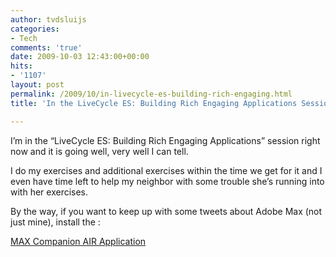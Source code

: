 ```yaml
---
author: tvdsluijs
categories:
- Tech
comments: 'true'
date: 2009-10-03 12:43:00+00:00
hits:
- '1107'
layout: post
permalink: /2009/10/in-livecycle-es-building-rich-engaging.html
title: 'In the LiveCycle ES: Building Rich Engaging Applications Session'

---
```

I’m in the “LiveCycle ES: Building Rich Engaging Applications” session right now and it is going well, very well I can tell.

I do my exercises and additional exercises within the time we get for it and I even have time left to help my neighbor with some trouble she’s running into with her exercises.

By the way, if you want to keep up with some tweets about Adobe Max (not just mine), install the :

<a title="MAX Companion AIR Application" href="http://max.adobe.com/companion/" target="_blank">MAX Companion AIR Application</a>